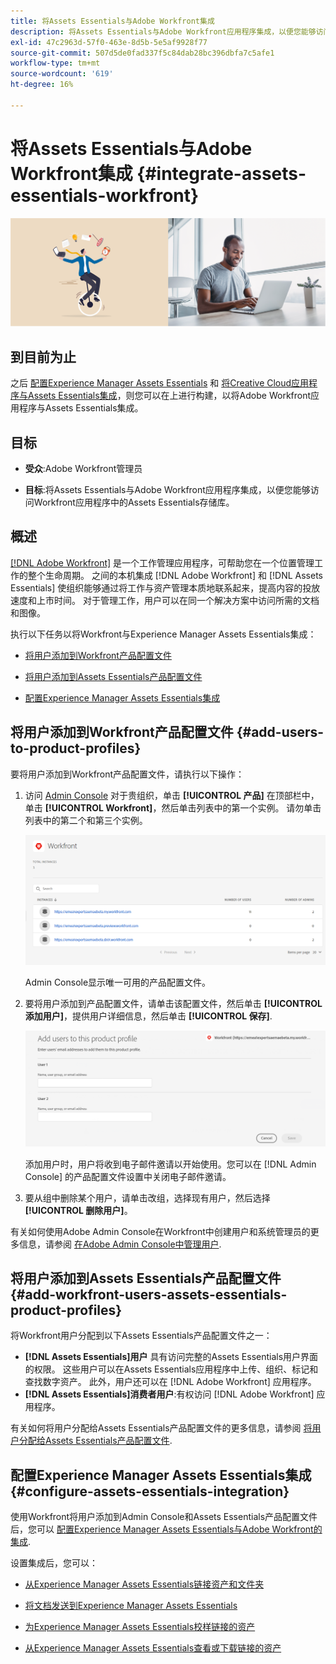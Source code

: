 ```yaml
---
title: 将Assets Essentials与Adobe Workfront集成
description: 将Assets Essentials与Adobe Workfront应用程序集成，以便您能够访问Workfront应用程序中的Assets Essentials存储库。
exl-id: 47c2963d-57f0-463e-8d5b-5e5af9928f77
source-git-commit: 507d5de0fad337f5c84dab28bc396dbfa7c5afe1
workflow-type: tm+mt
source-wordcount: '619'
ht-degree: 16%

---
```


# 将Assets Essentials与Adobe Workfront集成 {#integrate-assets-essentials-workfront}

![切换设色和浅色主题的偏好设置](assets/cce-workfront.png)

## 到目前为止

之后 [配置Experience Manager Assets Essentials](adminster-aem-assets-essentials.md) 和 [将Creative Cloud应用程序与Assets Essentials集成](integrate-assets-essentials-creative-cloud.md)，则您可以在上进行构建，以将Adobe Workfront应用程序与Assets Essentials集成。

## 目标

* **受众**:Adobe Workfront管理员

* **目标**:将Assets Essentials与Adobe Workfront应用程序集成，以便您能够访问Workfront应用程序中的Assets Essentials存储库。

## 概述

[[!DNL Adobe Workfront]](https://www.workfront.com/) 是一个工作管理应用程序，可帮助您在一个位置管理工作的整个生命周期。 之间的本机集成 [!DNL Adobe Workfront] 和 [!DNL Assets Essentials] 使组织能够通过将工作与资产管理本质地联系起来，提高内容的投放速度和上市时间。 对于管理工作，用户可以在同一个解决方案中访问所需的文档和图像。

执行以下任务以将Workfront与Experience Manager Assets Essentials集成：

* [将用户添加到Workfront产品配置文件](#add-users-to-product-profiles)

* [将用户添加到Assets Essentials产品配置文件](#add-workfront-users-assets-essentials-product-profiles)

* [配置Experience Manager Assets Essentials集成](#configure-assets-essentials-integration)

## 将用户添加到Workfront产品配置文件 {#add-users-to-product-profiles}

要将用户添加到Workfront产品配置文件，请执行以下操作：

1. 访问 [Admin Console](https://adminconsole.adobe.com) 对于贵组织，单击 **[!UICONTROL 产品]** 在顶部栏中，单击 **[!UICONTROL Workfront]**，然后单击列表中的第一个实例。 请勿单击列表中的第二个和第三个实例。

   ![Admin Console 管理员配置文件](assets/workfront-instances.png)

   Admin Console显示唯一可用的产品配置文件。

1. 要将用户添加到产品配置文件，请单击该配置文件，然后单击 **[!UICONTROL 添加用户]**，提供用户详细信息，然后单击 **[!UICONTROL 保存]**.

   ![添加用户管理员配置文件](assets/add-users-workfront.png)

   添加用户时，用户将收到电子邮件邀请以开始使用。您可以在 [!DNL Admin Console] 的产品配置文件设置中关闭电子邮件邀请。

1. 要从组中删除某个用户，请单击改组，选择现有用户，然后选择&#x200B;**[!UICONTROL 删除用户]**。

有关如何使用Adobe Admin Console在Workfront中创建用户和系统管理员的更多信息，请参阅 [在Adobe Admin Console中管理用户](https://one.workfront.com/s/document-item?bundleId=the-new-workfront-experience&amp;topicId=Content%2FAdministration_and_Setup%2FAdd_users%2FCreate_and_manage_users%2Fadmin-console.htm&amp;_LANG=enus).

## 将用户添加到Assets Essentials产品配置文件 {#add-workfront-users-assets-essentials-product-profiles}

将Workfront用户分配到以下Assets Essentials产品配置文件之一：

* **[!DNL Assets Essentials]用户** 具有访问完整的Assets Essentials用户界面的权限。 这些用户可以在Assets Essentials应用程序中上传、组织、标记和查找数字资产。 此外，用户还可以在 [!DNL Adobe Workfront] 应用程序。
* **[!DNL Assets Essentials]消费者用户**:有权访问 [!DNL Adobe Workfront] 应用程序。

有关如何将用户分配给Assets Essentials产品配置文件的更多信息，请参阅 [将用户分配给Assets Essentials产品配置文件](adminster-aem-assets-essentials.md#add-users-to-product-profiles).

## 配置Experience Manager Assets Essentials集成 {#configure-assets-essentials-integration}

使用Workfront将用户添加到Admin Console和Assets Essentials产品配置文件后，您可以 [配置Experience Manager Assets Essentials与Adobe Workfront的集成](https://one.workfront.com/s/document-item?bundleId=the-new-workfront-experience&amp;topicId=Content%2FDocuments%2FAdobe_Workfront_for_Experience_Manager_Assets_Essentials%2F_workfront-for-aem-asset-essentials.htm).

设置集成后，您可以：

* [从Experience Manager Assets Essentials链接资产和文件夹](https://one.workfront.com/s/document-item?bundleId=the-new-workfront-experience&amp;topicId=Content%2FDocuments%2FAdobe_Workfront_for_Experience_Manager_Assets_Essentials%2Flink-to-aem.htm&amp;_LANG=enus)

* [将文档发送到Experience Manager Assets Essentials](https://one.workfront.com/s/document-item?bundleId=the-new-workfront-experience&amp;topicId=Content%2FDocuments%2FAdobe_Workfront_for_Experience_Manager_Assets_Essentials%2Fsend-to-aem.htm&amp;_LANG=enus)

* [为Experience Manager Assets Essentials校样链接的资产](https://one.workfront.com/s/document-item?bundleId=the-new-workfront-experience&amp;topicId=Content%2FDocuments%2FAdobe_Workfront_for_Experience_Manager_Assets_Essentials%2Fproof-linked-asset-aem.htm)

* [从Experience Manager Assets Essentials查看或下载链接的资产](https://one.workfront.com/s/document-item?bundleId=the-new-workfront-experience&amp;topicId=Content%2FDocuments%2FAdobe_Workfront_for_Experience_Manager_Assets_Essentials%2Fview-download-asset.htm)
